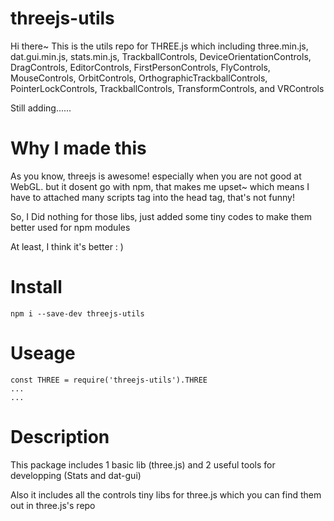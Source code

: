 # threejs-utils
Hi there~
This is the utils repo for THREE.js which including three.min.js, dat.gui.min.js, stats.min.js, TrackballControls, DeviceOrientationControls, DragControls, EditorControls, FirstPersonControls, FlyControls, MouseControls, OrbitControls, OrthographicTrackballControls, PointerLockControls, TrackballControls, TransformControls, and VRControls

Still adding......

# Why I made this

As you know, threejs is awesome! especially when you are not good at WebGL. but it dosent go with npm, that makes me upset~ which means I have to attached many scripts tag into the head tag, that's not funny!

So, I Did nothing for those libs, just added some tiny codes to make them better used for npm modules

At least, I think it's better : )

# Install

```
npm i --save-dev threejs-utils
```

# Useage

```
const THREE = require('threejs-utils').THREE
...
...
```

# Description

This package includes 1 basic lib (three.js) and 2 useful tools for developping (Stats and dat-gui)

Also it includes all the controls tiny libs for three.js which you can find them out in three.js's repo




